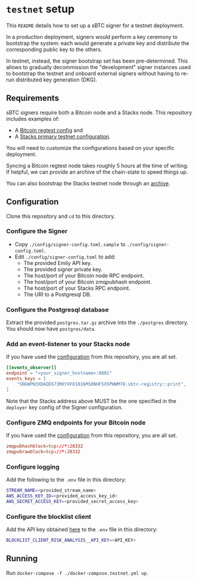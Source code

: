 # `testnet` setup

This `README` details how to set up a sBTC signer for a testnet deployment.

In a production deployment, signers would perform a key ceremony to bootstrap
the system: each would generate a private key and distribute the corresponding
public key to the others.

In testnet, instead, the signer bootstrap set has been pre-determined. This
allows to gradually decommission the "development" signer instances used to
bootstrap the testnet and onboard external signers without having to re-run
distributed key generation (DKG).

## Requirements

sBTC signers require both a Bitcoin node and a Stacks node. This repository
includes examples of:

- A [Bitcoin regtest config](./bitcoin/bitcoin.conf) and
- A [Stacks primary testnet configuration](./stacks/Config.toml).

You will need to customize the configurations based on your specific deployment.

Syncing a Bitcoin regtest node takes roughly 5 hours at the time of writing. If
helpful, we can provide an archive of the chain-state to speed things up.

You can also bootstrap the Stacks testnet node through an
[archive](https://docs.stacks.co/guides-and-tutorials/running-a-signer#start-with-an-archive).

## Configuration

Clone this repository and `cd` to this directory.

### Configure the Signer

- Copy `./config/signer-config.toml.sample` to `./config/signer-config.toml`.
- Edit `./config/signer-config.toml` to add:
  - The provided Emily API key.
  - The provided signer private key.
  - The host/port of your Bitcoin node RPC endpoint.
  - The host/port of your Bitcoin zmqpubhash endpoint.
  - The host/port of your Stacks RPC endpoint.
  - The URI to a Postgresql DB.

### Configure the Postgresql database

Extract the provided `postgres.tar.gz` archive into the `./postgres` directory.
You should now have `postgres/data`.

### Add an event-listener to your Stacks node

If you have used the [configuration](./stacks/Config.toml) from this repository,
you are all set.

```toml
[[events_observer]]
endpoint = "<your_signer_hostname>:8801"
events_keys = [
    "SNGWPN3XDAQE673MXYXF81016M50NHF5X5PWWM70.sbtc-registry::print",
]
```

Note that the Stacks address above MUST be the one specified in the `deployer`
key config of the Signer configuration.

### Configure ZMQ endpoints for your Bitcoin node

If you have used the [configuration](./bitcoin/bitcoin.conf) from this
repository, you are all set.

```conf
zmqpubhashblock=tcp://*:28332
zmqpubrawblock=tcp://*:28332
```

### Configure logging

Add the following to the `.env` file in this directory:

```bash
STREAM_NAME=<provided_stream_name>
AWS_ACCESS_KEY_ID=<provided_access_key_id>
AWS_SECRET_ACCESS_KEY=<provided_secret_access_key>
```

### Configure the blocklist client

Add the API key obtained
[here](https://go.chainalysis.com/crypto-sanctions-screening.html) to the `.env`
file in this directory:

```bash
BLOCKLIST_CLIENT_RISK_ANALYSIS__API_KEY=<API_KEY>
```

## Running

Run `docker-compose -f ./docker-compose.testnet.yml up`.
